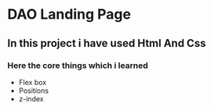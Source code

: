 # DAO Landing Page

## In this project i have used Html And Css 
 
 ### Here the core things which i learned 
  
* Flex box
* Positions
* z-index

